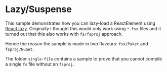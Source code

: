 # Lazy/Suspense

This sample demonstrates how you can lazy-load a ReactElement using [React.lazy](https://reactjs.org/docs/code-splitting.html).
Originally I thought this would only work using `*.fsx` files and it turned out that this also works with `fs/fsproj` approach.

Hence the reason the sample is made in two flavours: `fsx/Paket` and `fsproj/NuGet`.

The folder `single-file` contains a sample to prove that you cannot compile a single `fs` file without an `fsproj`.